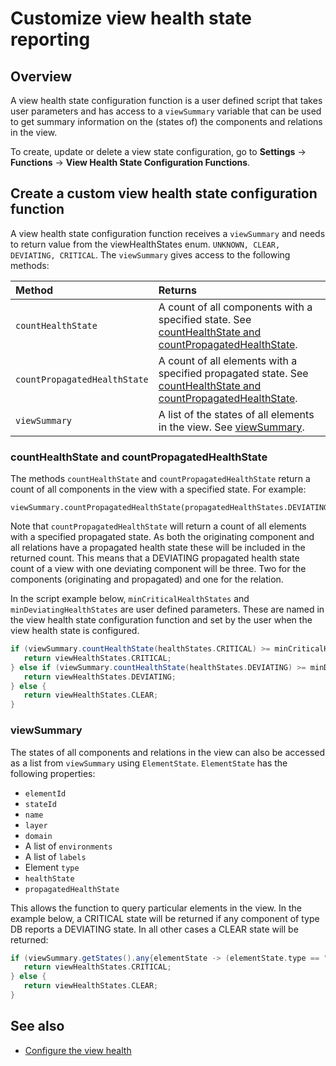 # Customize view health state reporting

## Overview

A view health state configuration function is a user defined script that takes user parameters and has access to a `viewSummary` variable that can be used to get summary information on the \(states of\) the components and relations in the view.

To create, update or delete a view state configuration, go to **Settings** -&gt; **Functions**  -&gt; **View Health State Configuration Functions**.

## Create a custom view health state configuration function

A view health state configuration function receives a `viewSummary` and needs to return value from the viewHealthStates enum. `UNKNOWN, CLEAR, DEVIATING, CRITICAL`. The `viewSummary` gives access to the following methods: 

| Method | Returns |
| :---|:---|
| `countHealthState` | A count of all components with a specified state. See [countHealthState and countPropagatedHealthState](#counthealthstate-and-countpropagatedstate). |
| `countPropagatedHealthState` | A count of all elements with a specified propagated state. See [countHealthState and countPropagatedHealthState](#counthealthstate-and-countpropagatedstate). |
| `viewSummary` | A list of the states of all elements in the view. See [viewSummary](#viewsummary). | 


### countHealthState and countPropagatedHealthState

The methods `countHealthState` and `countPropagatedHealthState` return a count of all components in the view with a specified state. For example:

```
viewSummary.countPropagatedHealthState(propagatedHealthStates.DEVIATING)
```

Note that `countPropagatedHealthState` will return a count of all elements with a specified propagated state. As both the originating component and all relations have a propagated health state these will be included in the returned count. This means that a DEVIATING propagated health state count of a view with one deviating component will be three. Two for the components (originating and propagated) and one for the relation.

In the script example below, `minCriticalHealthStates` and `minDeviatingHealthStates` are user defined parameters. These are named in the view health state configuration function and set by the user when the view health state is configured.

```groovy
if (viewSummary.countHealthState(healthStates.CRITICAL) >= minCriticalHealthStates) {
   return viewHealthStates.CRITICAL;
} else if (viewSummary.countHealthState(healthStates.DEVIATING) >= minDeviatingHealthStates) {
   return viewHealthStates.DEVIATING;
} else {
   return viewHealthStates.CLEAR;
}
```

### viewSummary

The states of all components and relations in the view can also be accessed as a list from `viewSummary` using `ElementState`. `ElementState` has the following properties: 

* `elementId`
* `stateId`
* `name`
* `layer`
* `domain`
*  A list of `environments`
*  A list of `labels`
*  Element `type`
*  `healthState`
*  `propagatedHealthState`
   
This allows the function to query particular elements in the view. In the example below, a CRITICAL state will be returned if any component of type DB reports a DEVIATING state. In all other cases a CLEAR state will be returned:

```groovy
if (viewSummary.getStates().any{elementState -> (elementState.type == "DB") && (elementState.healthState >= healthStates.DEVIATING ) } ) {
   return viewHealthStates.CRITICAL;
} else {
   return viewHealthStates.CLEAR;
}
```

## See also

* [Configure the view health](/use/health-state-and-event-notifications/configure-view-health.md)

